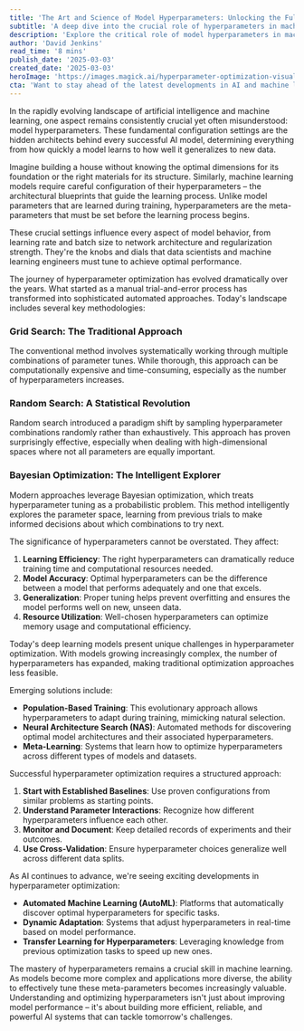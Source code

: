 ```yaml
---
title: 'The Art and Science of Model Hyperparameters: Unlocking the Full Potential of Machine Learning'
subtitle: 'A deep dive into the crucial role of hyperparameters in machine learning success'
description: 'Explore the critical role of model hyperparameters in machine learning success, from traditional optimization methods to cutting-edge automated approaches. Learn how these fundamental settings shape AI model performance and discover best practices for effective hyperparameter tuning.'
author: 'David Jenkins'
read_time: '8 mins'
publish_date: '2025-03-03'
created_date: '2025-03-03'
heroImage: 'https://images.magick.ai/hyperparameter-optimization-visual.jpg'
cta: 'Want to stay ahead of the latest developments in AI and machine learning? Follow us on LinkedIn for regular insights into topics like hyperparameter optimization and more cutting-edge ML techniques.'
---
```


In the rapidly evolving landscape of artificial intelligence and machine learning, one aspect remains consistently crucial yet often misunderstood: model hyperparameters. These fundamental configuration settings are the hidden architects behind every successful AI model, determining everything from how quickly a model learns to how well it generalizes to new data.

Imagine building a house without knowing the optimal dimensions for its foundation or the right materials for its structure. Similarly, machine learning models require careful configuration of their hyperparameters – the architectural blueprints that guide the learning process. Unlike model parameters that are learned during training, hyperparameters are the meta-parameters that must be set before the learning process begins.

These crucial settings influence every aspect of model behavior, from learning rate and batch size to network architecture and regularization strength. They're the knobs and dials that data scientists and machine learning engineers must tune to achieve optimal performance.

The journey of hyperparameter optimization has evolved dramatically over the years. What started as a manual trial-and-error process has transformed into sophisticated automated approaches. Today's landscape includes several key methodologies:

### Grid Search: The Traditional Approach
The conventional method involves systematically working through multiple combinations of parameter tunes. While thorough, this approach can be computationally expensive and time-consuming, especially as the number of hyperparameters increases.

### Random Search: A Statistical Revolution
Random search introduced a paradigm shift by sampling hyperparameter combinations randomly rather than exhaustively. This approach has proven surprisingly effective, especially when dealing with high-dimensional spaces where not all parameters are equally important.

### Bayesian Optimization: The Intelligent Explorer
Modern approaches leverage Bayesian optimization, which treats hyperparameter tuning as a probabilistic problem. This method intelligently explores the parameter space, learning from previous trials to make informed decisions about which combinations to try next.

The significance of hyperparameters cannot be overstated. They affect:

1. **Learning Efficiency**: The right hyperparameters can dramatically reduce training time and computational resources needed.
2. **Model Accuracy**: Optimal hyperparameters can be the difference between a model that performs adequately and one that excels.
3. **Generalization**: Proper tuning helps prevent overfitting and ensures the model performs well on new, unseen data.
4. **Resource Utilization**: Well-chosen hyperparameters can optimize memory usage and computational efficiency.

Today's deep learning models present unique challenges in hyperparameter optimization. With models growing increasingly complex, the number of hyperparameters has expanded, making traditional optimization approaches less feasible.

Emerging solutions include:

- **Population-Based Training**: This evolutionary approach allows hyperparameters to adapt during training, mimicking natural selection.
- **Neural Architecture Search (NAS)**: Automated methods for discovering optimal model architectures and their associated hyperparameters.
- **Meta-Learning**: Systems that learn how to optimize hyperparameters across different types of models and datasets.

Successful hyperparameter optimization requires a structured approach:

1. **Start with Established Baselines**: Use proven configurations from similar problems as starting points.
2. **Understand Parameter Interactions**: Recognize how different hyperparameters influence each other.
3. **Monitor and Document**: Keep detailed records of experiments and their outcomes.
4. **Use Cross-Validation**: Ensure hyperparameter choices generalize well across different data splits.

As AI continues to advance, we're seeing exciting developments in hyperparameter optimization:

- **Automated Machine Learning (AutoML)**: Platforms that automatically discover optimal hyperparameters for specific tasks.
- **Dynamic Adaptation**: Systems that adjust hyperparameters in real-time based on model performance.
- **Transfer Learning for Hyperparameters**: Leveraging knowledge from previous optimization tasks to speed up new ones.

The mastery of hyperparameters remains a crucial skill in machine learning. As models become more complex and applications more diverse, the ability to effectively tune these meta-parameters becomes increasingly valuable. Understanding and optimizing hyperparameters isn't just about improving model performance – it's about building more efficient, reliable, and powerful AI systems that can tackle tomorrow's challenges.